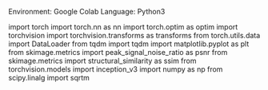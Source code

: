 Environment: Google Colab
Language: Python3


import torch
import torch.nn as nn
import torch.optim as optim
import torchvision
import torchvision.transforms as transforms
from torch.utils.data import DataLoader
from tqdm import tqdm
import matplotlib.pyplot as plt
from skimage.metrics import peak_signal_noise_ratio as psnr
from skimage.metrics import structural_similarity as ssim
from torchvision.models import inception_v3
import numpy as np
from scipy.linalg import sqrtm